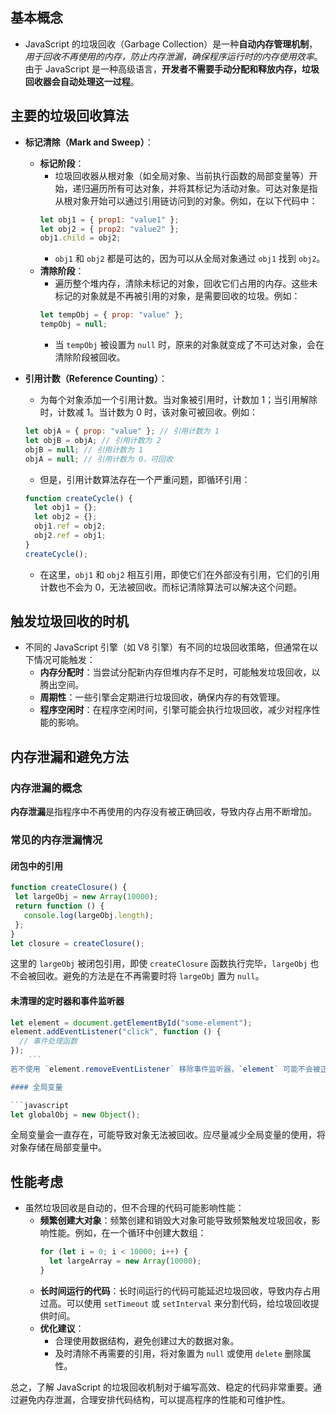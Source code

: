 ## 基本概念

   - JavaScript 的垃圾回收（Garbage Collection）是一种**自动内存管理机制**，*用于回收不再使用的内存，防止内存泄漏，确保程序运行时的内存使用效率*。由于 JavaScript 是一种高级语言，**开发者不需要手动分配和释放内存，垃圾回收器会自动处理这一过程**。

## 主要的垃圾回收算法

   - **标记清除（Mark and Sweep）**：
     - **标记阶段**：
       - 垃圾回收器从根对象（如全局对象、当前执行函数的局部变量等）开始，递归遍历所有可达对象，并将其标记为活动对象。可达对象是指从根对象开始可以通过引用链访问到的对象。例如，在以下代码中：
       ```javascript
       let obj1 = { prop1: "value1" };
       let obj2 = { prop2: "value2" };
       obj1.child = obj2;
       ```
       - `obj1` 和 `obj2` 都是可达的，因为可以从全局对象通过 `obj1` 找到 `obj2`。
     - **清除阶段**：
       - 遍历整个堆内存，清除未标记的对象，回收它们占用的内存。这些未标记的对象就是不再被引用的对象，是需要回收的垃圾。例如：
       ```javascript
       let tempObj = { prop: "value" };
       tempObj = null;
       ```
       - 当 `tempObj` 被设置为 `null` 时，原来的对象就变成了不可达对象，会在清除阶段被回收。

   - **引用计数（Reference Counting）**：
     - 为每个对象添加一个引用计数。当对象被引用时，计数加 1；当引用解除时，计数减 1。当计数为 0 时，该对象可被回收。例如：
     ```javascript
     let objA = { prop: "value" }; // 引用计数为 1
     let objB = objA; // 引用计数为 2
     objB = null; // 引用计数为 1
     objA = null; // 引用计数为 0，可回收
     ```
     - 但是，引用计数算法存在一个严重问题，即循环引用：
     ```javascript
     function createCycle() {
       let obj1 = {};
       let obj2 = {};
       obj1.ref = obj2;
       obj2.ref = obj1;
     }
     createCycle();
     ```
     - 在这里，`obj1` 和 `obj2` 相互引用，即使它们在外部没有引用，它们的引用计数也不会为 0，无法被回收。而标记清除算法可以解决这个问题。

## 触发垃圾回收的时机

   - 不同的 JavaScript 引擎（如 V8 引擎）有不同的垃圾回收策略，但通常在以下情况可能触发：
     - **内存分配时**：当尝试分配新内存但堆内存不足时，可能触发垃圾回收，以腾出空间。
     - **周期性**：一些引擎会定期进行垃圾回收，确保内存的有效管理。
     - **程序空闲时**：在程序空闲时间，引擎可能会执行垃圾回收，减少对程序性能的影响。

## 内存泄漏和避免方法

### 内存泄漏的概念
**内存泄漏**是指程序中不再使用的内存没有被正确回收，导致内存占用不断增加。

### 常见的内存泄漏情况

#### 闭包中的引用

```javascript
function createClosure() {
 let largeObj = new Array(10000);
 return function () {
   console.log(largeObj.length);
 };
}
let closure = createClosure();
```
这里的 `largeObj` 被闭包引用，即使 `createClosure` 函数执行完毕，`largeObj` 也不会被回收。避免的方法是在不再需要时将 `largeObj` 置为 `null`。
    
#### 未清理的定时器和事件监听器
   ```javascript
   let element = document.getElementById("some-element");
   element.addEventListener("click", function () {
	 // 事件处理函数
   });
       ```
若不使用 `element.removeEventListener` 移除事件监听器，`element` 可能不会被正确回收。

#### 全局变量

```javascript
let globalObj = new Object();
```
全局变量会一直存在，可能导致对象无法被回收。应尽量减少全局变量的使用，将对象存储在局部变量中。

## 性能考虑

   - 虽然垃圾回收是自动的，但不合理的代码可能影响性能：
     - **频繁创建大对象**：频繁创建和销毁大对象可能导致频繁触发垃圾回收，影响性能。例如，在一个循环中创建大数组：
       ```javascript
       for (let i = 0; i < 10000; i++) {
         let largeArray = new Array(10000);
       }
       ```
     - **长时间运行的代码**：长时间运行的代码可能延迟垃圾回收，导致内存占用过高。可以使用 `setTimeout` 或 `setInterval` 来分割代码，给垃圾回收提供时间。
     - **优化建议**：
       - 合理使用数据结构，避免创建过大的数据对象。
       - 及时清除不再需要的引用，将对象置为 `null` 或使用 `delete` 删除属性。

总之，了解 JavaScript 的垃圾回收机制对于编写高效、稳定的代码非常重要。通过避免内存泄漏，合理安排代码结构，可以提高程序的性能和可维护性。
